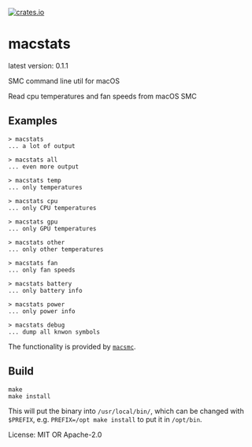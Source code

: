 [![crates.io](https://img.shields.io/crates/v/macstats.svg)](https://crates.io/crates/macstats)

# macstats

latest version: 0.1.1

SMC command line util for macOS

Read cpu temperatures and fan speeds from macOS SMC

## Examples

```bash,ignore
> macstats
... a lot of output

> macstats all
... even more output

> macstats temp
... only temperatures

> macstats cpu
... only CPU temperatures

> macstats gpu
... only GPU temperatures

> macstats other
... only other temperatures

> macstats fan
... only fan speeds

> macstats battery
... only battery info

> macstats power
... only power info

> macstats debug
... dump all knwon symbols
```

The functionality is provided by [`macsmc`](https://docs.rs/macsmc/*/macsmc/).

## Build

```
make
make install
```

This will put the binary into `/usr/local/bin/`, which can be changed with `$PREFIX`,
e.g. `PREFIX=/opt make install` to put it in `/opt/bin`.


License: MIT OR Apache-2.0
